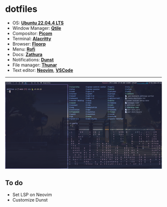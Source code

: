 # dotfiles

- OS: [**Ubuntu 22.04.4 LTS**](https://releases.ubuntu.com/jammy/)
- Window Manager: [**Qtile**](https://qtile.org/)
- Compositor: [**Picom**](https://github.com/yshui/picom)
- Terminal: [**Alacritty**](https://alacritty.org/)
- Browser: [**Floorp**](https://floorp.app/en/)
- Menu: [**Rofi**](https://github.com/davatorium/rofi)
- Docs: [**Zathura**](https://github.com/pwmt/zathura)
- Notifications: [**Dunst**](https://github.com/dunst-project/dunst)
- File manager: [**Thunar**](https://github.com/rgmf/xfce4-thunar)
- Text editor: [**Neovim**](https://neovim.io/), [**VSCode**](https://code.visualstudio.com/)

---

![Image](assets/desktop-00.png)

## To do

- Set LSP on Neovim
- Customize Dunst

